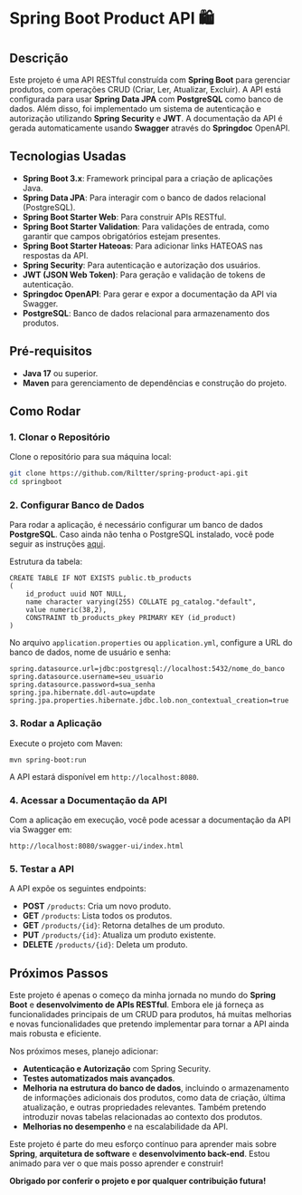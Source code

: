 # Spring Boot Product API 🛍️

## Descrição
Este projeto é uma API RESTful construída com **Spring Boot** para gerenciar produtos, com operações CRUD (Criar, Ler, Atualizar, Excluir). A API está configurada para usar **Spring Data JPA** com **PostgreSQL** como banco de dados. Além disso, foi implementado um sistema de autenticação e autorização utilizando **Spring Security** e **JWT**. A documentação da API é gerada automaticamente usando **Swagger** através do **Springdoc** OpenAPI.

## Tecnologias Usadas
- **Spring Boot 3.x**: Framework principal para a criação de aplicações Java.
- **Spring Data JPA**: Para interagir com o banco de dados relacional (PostgreSQL).
- **Spring Boot Starter Web**: Para construir APIs RESTful.
- **Spring Boot Starter Validation**: Para validações de entrada, como garantir que campos obrigatórios estejam presentes.
- **Spring Boot Starter Hateoas**: Para adicionar links HATEOAS nas respostas da API.  
- **Spring Security**: Para autenticação e autorização dos usuários.
- **JWT (JSON Web Token)**: Para geração e validação de tokens de autenticação.
- **Springdoc OpenAPI**: Para gerar e expor a documentação da API via Swagger.
- **PostgreSQL**: Banco de dados relacional para armazenamento dos produtos.

## Pré-requisitos
- **Java 17** ou superior.
- **Maven** para gerenciamento de dependências e construção do projeto.

## Como Rodar

### 1. Clonar o Repositório

Clone o repositório para sua máquina local:

```bash
git clone https://github.com/Riltter/spring-product-api.git
cd springboot
```

### 2. Configurar Banco de Dados

Para rodar a aplicação, é necessário configurar um banco de dados **PostgreSQL**. Caso ainda não tenha o PostgreSQL instalado, você pode seguir as instruções [aqui](https://www.postgresql.org/download/).

Estrutura da tabela:
```
CREATE TABLE IF NOT EXISTS public.tb_products
(
    id_product uuid NOT NULL,
    name character varying(255) COLLATE pg_catalog."default",
    value numeric(38,2),
    CONSTRAINT tb_products_pkey PRIMARY KEY (id_product)
)
```

No arquivo `application.properties` ou `application.yml`, configure a URL do banco de dados, nome de usuário e senha:


```
spring.datasource.url=jdbc:postgresql://localhost:5432/nome_do_banco
spring.datasource.username=seu_usuario
spring.datasource.password=sua_senha
spring.jpa.hibernate.ddl-auto=update
spring.jpa.properties.hibernate.jdbc.lob.non_contextual_creation=true
```

### 3. Rodar a Aplicação

Execute o projeto com Maven:

`mvn spring-boot:run`

A API estará disponível em `http://localhost:8080`.

### 4. Acessar a Documentação da API

Com a aplicação em execução, você pode acessar a documentação da API via Swagger em:

`http://localhost:8080/swagger-ui/index.html`

### 5. Testar a API

A API expõe os seguintes endpoints:

- **POST** `/products`: Cria um novo produto.
- **GET** `/products`: Lista todos os produtos.
- **GET** `/products/{id}`: Retorna detalhes de um produto.
- **PUT** `/products/{id}`: Atualiza um produto existente.
- **DELETE** `/products/{id}`: Deleta um produto.

## Próximos Passos

Este projeto é apenas o começo da minha jornada no mundo do **Spring Boot** e **desenvolvimento de APIs RESTful**. Embora ele já forneça as funcionalidades principais de um CRUD para produtos, há muitas melhorias e novas funcionalidades que pretendo implementar para tornar a API ainda mais robusta e eficiente.

Nos próximos meses, planejo adicionar:
- **Autenticação e Autorização** com Spring Security.
- **Testes automatizados mais avançados**.
- **Melhoria na estrutura do banco de dados**, incluindo o armazenamento de informações adicionais dos produtos, como data de criação, última atualização, e outras propriedades relevantes. Também pretendo introduzir novas tabelas relacionadas ao contexto dos produtos.
- **Melhorias no desempenho** e na escalabilidade da API.

Este projeto é parte do meu esforço contínuo para aprender mais sobre **Spring**, **arquitetura de software** e **desenvolvimento back-end**. Estou animado para ver o que mais posso aprender e construir!

**Obrigado por conferir o projeto e por qualquer contribuição futura!**
